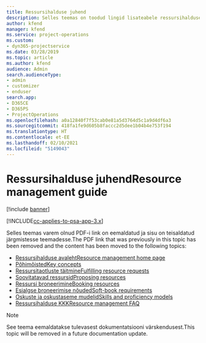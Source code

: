 ```yaml
---
title: Ressursihalduse juhend
description: Selles teemas on toodud lingid lisateabele ressursihalduse kohta rakenduses Project Service Automation
author: kfend
manager: kfend
ms.service: project-operations
ms.custom:
- dyn365-projectservice
ms.date: 03/28/2019
ms.topic: article
ms.author: kfend
audience: Admin
search.audienceType:
- admin
- customizer
- enduser
search.app:
- D365CE
- D365PS
- ProjectOperations
ms.openlocfilehash: a0a12840f7f53cab0e81a5d3764d5c1a9d4df6a3
ms.sourcegitcommit: 418fa1fe9d605b8faccc2d5dee1b04b4e753f194
ms.translationtype: HT
ms.contentlocale: et-EE
ms.lasthandoff: 02/10/2021
ms.locfileid: "5149043"
---
```

# <a name="resource-management-guide"></a><span data-ttu-id="b4de9-103">Ressursihalduse juhend</span><span class="sxs-lookup"><span data-stu-id="b4de9-103">Resource management guide</span></span>

[!include [banner](../../includes/psa-now-project-operations.md)]

[!INCLUDE[cc-applies-to-psa-app-3.x](../../includes/cc-applies-to-psa-app-3x.md)]

<span data-ttu-id="b4de9-104">Selles teemas varem olnud PDF-i link on eemaldatud ja sisu on teisaldatud järgmistesse teemadesse.</span><span class="sxs-lookup"><span data-stu-id="b4de9-104">The PDF link that was previously in this topic has been removed and the content has been moved to the following topics:</span></span>

- [<span data-ttu-id="b4de9-105">Ressursihalduse avaleht</span><span class="sxs-lookup"><span data-stu-id="b4de9-105">Resource management home page</span></span>](../resource-management-home-page.md)
- [<span data-ttu-id="b4de9-106">Põhimõisted</span><span class="sxs-lookup"><span data-stu-id="b4de9-106">Key concepts</span></span>](../reports-key-concepts.md)
- [<span data-ttu-id="b4de9-107">Ressursitaotluste täitmine</span><span class="sxs-lookup"><span data-stu-id="b4de9-107">Fulfilling resource requests</span></span>](../resource-management-fulfill-requests.md)
- [<span data-ttu-id="b4de9-108">Soovitatavad ressursid</span><span class="sxs-lookup"><span data-stu-id="b4de9-108">Proposing resources</span></span>](../resource-management-propose-resources.md)
- [<span data-ttu-id="b4de9-109">Ressursi broneerimine</span><span class="sxs-lookup"><span data-stu-id="b4de9-109">Booking resources</span></span>](../resource-management-book-resources-scheduleboard.md)
- [<span data-ttu-id="b4de9-110">Esialgse broneerimise nõuded</span><span class="sxs-lookup"><span data-stu-id="b4de9-110">Soft-book requirements</span></span>](../resource-management-softbook-requirements.md)
- [<span data-ttu-id="b4de9-111">Oskuste ja oskustaseme mudelid</span><span class="sxs-lookup"><span data-stu-id="b4de9-111">Skills and proficiency models</span></span>](../resource-management-skills-proficiency.md)
- [<span data-ttu-id="b4de9-112">Ressursihalduse KKK</span><span class="sxs-lookup"><span data-stu-id="b4de9-112">Resource management FAQ</span></span>](../resource-management-faq.md)

> [!NOTE]
> <span data-ttu-id="b4de9-113">See teema eemaldatakse tulevasest dokumentatsiooni värskendusest.</span><span class="sxs-lookup"><span data-stu-id="b4de9-113">This topic will be removed in a future documentation update.</span></span> 
